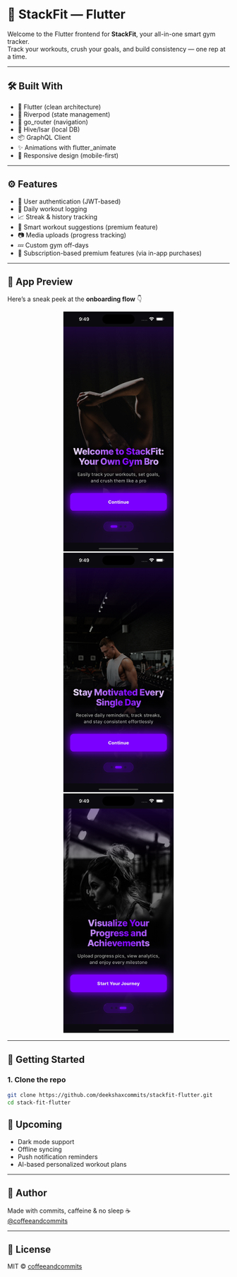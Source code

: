 # 📱 StackFit — Flutter

Welcome to the Flutter frontend for **StackFit**, your all-in-one smart gym tracker.  
Track your workouts, crush your goals, and build consistency — one rep at a time.

---

## 🛠️ Built With

- 💙 Flutter (clean architecture)
- 🧠 Riverpod (state management)
- 🧭 go_router (navigation)
- 🧪 Hive/Isar (local DB)
- 📦 GraphQL Client
- ✨ Animations with flutter_animate
- 📱 Responsive design (mobile-first)

---

## ⚙️ Features

- 🔐 User authentication (JWT-based)
- 📅 Daily workout logging
- 📈 Streak & history tracking
- 🤖 Smart workout suggestions (premium feature)
- 📷 Media uploads (progress tracking)
- 💤 Custom gym off-days
- 💎 Subscription-based premium features (via in-app purchases)

---

## 📸 App Preview

Here’s a sneak peek at the **onboarding flow** 👇

<p align="center">
  <img src="screenshots/1.png" width="250" alt="Onboarding Screen 1" style="margin: 0 10px;" />
  <img src="screenshots/2.png" width="250" alt="Onboarding Screen 2" style="margin: 0 10px;" />
  <img src="screenshots/3.png" width="250" alt="Onboarding Screen 3" style="margin: 0 10px;" />
</p>

---

## 🚀 Getting Started

### 1. Clone the repo
```bash
git clone https://github.com/deekshaxcommits/stackfit-flutter.git
cd stack-fit-flutter

```

## 🎯 Upcoming

- Dark mode support  
- Offline syncing  
- Push notification reminders  
- AI-based personalized workout plans

---

## 🤍 Author

Made with commits, caffeine & no sleep ☕  
[@coffeeandcommits](https://x.com/deekshaxcommits)

---

## 📄 License

MIT © [coffeeandcommits](https://github.com/deekshaxcommits)
